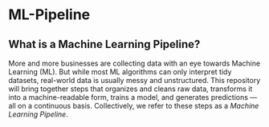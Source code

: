 # ML-Pipeline
## What is a Machine Learning Pipeline?
More and more businesses are collecting data with an eye towards Machine Learning (ML). 
But while most ML algorithms can only interpret tidy datasets, real-world data is usually messy and unstructured. 
This repository will bring together steps that organizes and cleans raw data, transforms it into a machine-readable form, trains a model, and generates predictions — all on a continuous basis. 
Collectively, we refer to these steps as a *Machine Learning Pipeline*.

